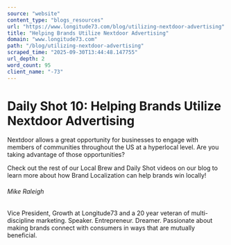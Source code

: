```yaml
---
source: "website"
content_type: "blogs_resources"
url: "https://www.longitude73.com/blog/utilizing-nextdoor-advertising"
title: "Helping Brands Utilize Nextdoor Advertising"
domain: "www.longitude73.com"
path: "/blog/utilizing-nextdoor-advertising"
scraped_time: "2025-09-30T13:44:48.147755"
url_depth: 2
word_count: 95
client_name: "-73"
---
```


# Daily Shot 10: Helping Brands Utilize Nextdoor Advertising

Nextdoor allows a great opportunity for businesses to engage with members of communities throughout the US at a hyperlocal level. Are you taking advantage of those opportunities?

Check out the rest of our Local Brew and Daily Shot videos on our blog to learn more about how Brand Localization can help brands win locally!

###### Mike Raleigh

Vice President, Growth at Longitude73 and a 20 year veteran of multi-discipline marketing. Speaker. Entrepreneur. Dreamer. Passionate about making brands connect with consumers in ways that are mutually beneficial.